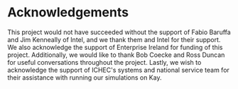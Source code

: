 # Acknowledgements

This project would not have succeeded without the support of Fabio Baruffa and Jim Kenneally of Intel, and we thank them and Intel for their support. We also acknowledge the support of Enterprise Ireland for funding of this project. Additionally, we would like to thank Bob Coecke and Ross Duncan for useful conversations throughout the project. Lastly, we wish to acknowledge the support of ICHEC's systems and national service team for their assistance with running our simulations on Kay.

